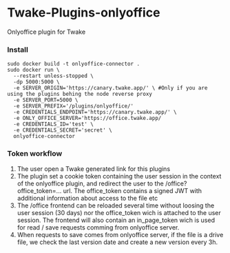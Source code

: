# Twake-Plugins-onlyoffice

Onlyoffice plugin for Twake

### Install

```
sudo docker build -t onlyoffice-connector .
sudo docker run \
  --restart unless-stopped \
  -dp 5000:5000 \
  -e SERVER_ORIGIN='https://canary.twake.app/' \ #Only if you are using the plugins behing the node reverse proxy
  -e SERVER_PORT=5000 \
  -e SERVER_PREFIX='/plugins/onlyoffice/'
  -e CREDENTIALS_ENDPOINT='https://canary.twake.app/' \
  -e ONLY_OFFICE_SERVER='https://office.twake.app/
  -e CREDENTIALS_ID='test' \
  -e CREDENTIALS_SECRET='secret' \
  onlyoffice-connector
```

### Token workflow

1. The user open a Twake generated link for this plugins
2. The plugin set a cookie token containing the user session in the context of the onlyoffice plugin, and redirect the user to the /office?office_token=... url. The office_token contains a signed JWT with additional information about access to the file etc
3. The /office frontend can be reloaded several time without loosing the user session (30 days) nor the office_token wich is attached to the user session. The frontend will also contain an in_page_token wich is used for read / save requests comming from onlyoffice server.
4. When requests to save comes from onlyoffice server, if the file is a drive file, we check the last version date and create a new version every 3h.
